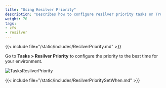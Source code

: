```yaml
---
title: "Using Resilver Priority"
description: "Describes how to configure resilver priority tasks on TrueNAS CORE."
weight: 70
tags:
- zfs
- resilver
---
```


{{< include file="/static/includes/ResilverPriority.md" >}}

Go to **Tasks > Resilver Priority** to configure the priority to the best time for your environment.

![TasksResilverPriority](/images/CORE/Tasks/TasksResilverPriority.png "Scheduling Resilver Priority Times")

{{< include file="/static/includes/ResilverPrioritySetWhen.md" >}}
